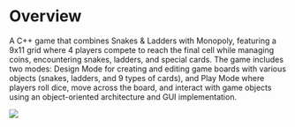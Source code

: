 # Overview
A C++ game that combines Snakes & Ladders with Monopoly, featuring a 9x11 grid where 4 players compete to reach the final cell while managing coins, encountering snakes, ladders, and special cards. The game includes two modes: Design Mode for creating and editing game boards with various objects (snakes, ladders, and 9 types of cards), and Play Mode where players roll dice, move across the board, and interact with game objects using an object-oriented architecture and GUI implementation.




![](https://i.imgur.com/o8Pjzm9.png)

